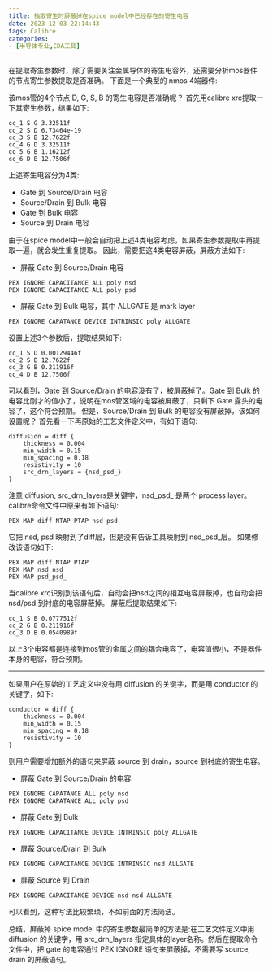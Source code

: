 ```yaml
---
title: 抽取寄生时屏蔽掉在spice model中已经存在的寄生电容
date: 2023-12-03 22:14:43
tags: Calibre
categories:
- [半导体专业,EDA工具]
---
```

在提取寄生参数时，除了需要关注金属导体的寄生电容外，还需要分析mos器件的节点寄生参数提取是否准确。
下面是一个典型的 nmos 4端器件:


该mos管的4个节点 D, G, S, B 的寄生电容是否准确呢？
首先用calibre xrc提取一下其寄生参数，结果如下:
```
cc_1 S G 3.32511f
cc_2 S D 6.73464e-19
cc_3 S B 12.7622f
cc_4 G D 3.32511f
cc_5 G B 1.16212f
cc_6 D B 12.7506f
```
<!--more-->
上述寄生电容分为4类:
* Gate 到 Source/Drain 电容
* Source/Drain 到 Bulk 电容
* Gate 到 Bulk 电容
* Source 到 Drain 电容

由于在spice model中一般会自动把上述4类电容考虑，如果寄生参数提取中再提取一遍，就会发生重复提取。
因此，需要把这4类电容屏蔽，屏蔽方法如下:
* 屏蔽 Gate 到 Source/Drain 电容
```
PEX IGNORE CAPACITANCE ALL poly nsd
PEX IGNORE CAPACITANCE ALL poly psd
```
* 屏蔽 Gate 到 Bulk 电容，其中 ALLGATE 是 mark layer
```
PEX IGNORE CAPATANCE DEVICE INTRINSIC poly ALLGATE
```

设置上述3个参数后，提取结果如下:
```
cc_1 S D 0.00129446f
cc_2 S B 12.7622f
cc_3 G B 0.211916f
cc_4 D B 12.7506f
```
可以看到，Gate 到 Source/Drain 的电容没有了，被屏蔽掉了。Gate 到 Bulk 的电容比刚才的值小了，说明在mos管区域的电容被屏蔽了，只剩下 Gate 露头的电容了，这个符合预期。
但是，Source/Drain 到 Bulk 的电容没有屏蔽掉，该如何设置呢？
首先看一下再原始的工艺文件定义中，有如下语句:
```
diffusion = diff {
    thickness = 0.004
    min_width = 0.15
    min_spacing = 0.18
    resistivity = 10
    src_drn_layers = {nsd_psd_}
}
```
注意 diffusion, src_drn_layers是关键字，nsd_psd_ 是两个 process layer。
calibre命令文件中原来有如下语句:
```
PEX MAP diff NTAP PTAP nsd psd
```
它把 nsd, psd 映射到了diff层，但是没有告诉工具映射到 nsd_psd_层。
如果修改该语句如下:
```
PEX MAP diff NTAP PTAP
PEX MAP nsd_nsd_
PEX MAP psd_psd_
```
当calibre xrc识别到该语句后，自动会把nsd之间的相互电容屏蔽掉，也自动会把 nsd/psd 到衬底的电容屏蔽掉。
屏蔽后提取结果如下:
```
cc_1 S B 0.0777512f
cc_2 G B 0.211916f
cc_3 D B 0.0540989f
```
以上3个电容都是连接到mos管的金属之间的耦合电容了，电容值很小，不是器件本身的电容，符合预期。

-------------------

如果用户在原始的工艺定义中没有用 diffusion 的关键字，而是用 conductor 的关键字，如下:
```
conductor = diff {
    thickness = 0.004
    min_width = 0.15
    min_spacing = 0.18
    resistivity = 10
}
```
则用户需要增加额外的语句来屏蔽 source 到 drain，source 到衬底的寄生电容。
* 屏蔽 Gate 到 Source/Drain 的电容
```
PEX IGNORE CAPATANCE ALL poly nsd
PEX IGNORE CAPATANCE ALL poly psd
```
* 屏蔽 Gate 到 Bulk
```
PEX IGNORE CAPACITANCE DEVICE INTRINSIC poly ALLGATE
```
* 屏蔽 Source/Drain 到 Bulk
```
PEX IGNORE CAPACITANCE DEVICE INTRINSIC nsd ALLGATE
```
* 屏蔽 Source 到 Drain
```
PEX IGNORE CAPACITANCE DEVICE nsd nsd ALLGATE
```
可以看到，这种写法比较繁琐，不如前面的方法简洁。

总结，屏蔽掉 spice model 中的寄生参数最简单的方法是:在工艺文件定义中用 diffusion 的关键字，用 src_drn_layers 指定具体的layer名称。然后在提取命令文件中，把 gate 的电容通过 PEX IGNORE 语句来屏蔽掉，不需要写 source, drain 的屏蔽语句。